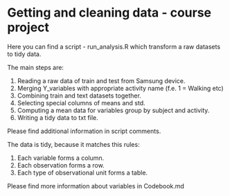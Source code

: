 # Getting and cleaning data - course project

Here you can find a script - run_analysis.R which transform a raw datasets to tidy data.

The main steps are:

1. Reading a raw data of train and test from Samsung device.
2. Merging Y_variables with appropriate activity name (f.e. 1 = Walking etc)
3. Combining train and text datasets together.
4. Selecting special columns of means and std.
5. Computing a mean data for variables group by subject and activity.
6. Writing a tidy data to txt file.

Please find additional information in script comments.

The data is tidy, because it matches this rules:

1. Each variable forms a column.
2. Each observation forms a row.
3. Each type of observational unit forms a table.

Please find more information about variables in Codebook.md
